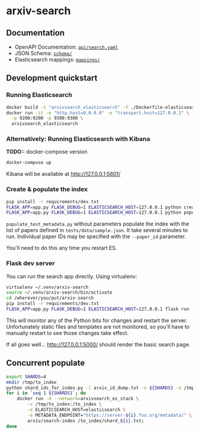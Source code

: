 # arxiv-search

## Documentation

- OpenAPI Documentation: [``api/search.yaml``](api/search.yaml)
- JSON Schema: [``schema/``](schema)
- Elasticsearch mappings: [``mappings/``](mappings)


## Development quickstart

### Running Elasticsearch

```bash
docker build -t "arxivsearch_elasticsearch" -f ./Dockerfile-elasticsearch .
docker run -it -e "http.host=0.0.0.0" -e "transport.host=127.0.0.1" \
  -p 9200:9200 -p 9300:9300 \
  arxivsearch_elasticsearch
```

### Alternatively: Running Elasticsearch with Kibana
**TODO::** docker-compose version
```bash
docker-compose up
```
Kibana will be available at http://127.0.0.1:5601/

### Create & populate the index

```bash
pip install -r requirements/dev.txt
FLASK_APP=app.py FLASK_DEBUG=1 ELASTICSEARCH_HOST=127.0.0.1 python create_index.py
FLASK_APP=app.py FLASK_DEBUG=1 ELASTICSEARCH_HOST=127.0.0.1 python populate_test_metadata.py
```

``populate_test_metadata.py`` without parameters populate the index with the
list of papers defined in ``tests/data/sample.json``. It take several minutes
to run. Individual paper IDs may be specified with the ``--paper_id``
parameter.

You'll need to do this any time you restart ES.

### Flask dev server

You can run the search app directly. Using virtualenv:

```bash
virtualenv ~/.venv/arxiv-search
source ~/.venv/arxiv-search/bin/activate
cd /wherever/you/put/arxiv-search
pip install -r requirements/dev.txt
FLASK_APP=app.py FLASK_DEBUG=1 ELASTICSEARCH_HOST=127.0.0.1 flask run
```

This will monitor any of the Python bits for changes and restart the server.
Unfortunately static files and templates are not monitored, so you'll have to
manually restart to see those changes take effect.

If all goes well... http://127.0.0.1:5000/ should render the basic search page.

## Concurrent populate

```bash
export SHARDS=4
mkdir /tmp/to_index
python shard_ids_for_index.py -l arxiv_id_dump.txt -n ${SHARDS} -o /tmp/to_index
for i in `seq 1 ${SHARDS}`; do
    docker run -d --network=arxivsearch_es_stack \
        -v /tmp/to_index:/to_index \
        -e ELASTICSEARCH_HOST=elasticsearch \
        -e METADATA_ENDPOINT="https://server-${i}.foo.org/metadata/" \
        arxiv/search-index /to_index/shard_${i}.txt;
done
```
